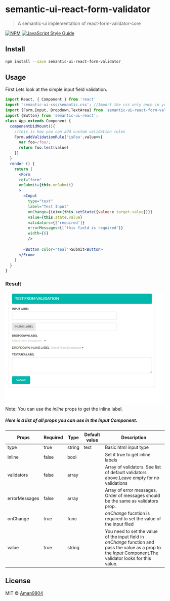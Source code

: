 # semantic-ui-react-form-validator

> A semantic-ui implementation of react-form-validator-core

[![NPM](https://img.shields.io/npm/v/semantic-ui-react-form-validator.svg)](https://www.npmjs.com/package/semantic-ui-react-form-validator) [![JavaScript Style Guide](https://img.shields.io/badge/code_style-standard-brightgreen.svg)](https://standardjs.com)

## Install

```bash
npm install --save semantic-ui-react-form-validator
```

## Usage
First Lets look at the simple input field validation.
```jsx
import React, { Component } from 'react'
import 'semantic-ui-css/semantic.css'; //Import the css only once in your project
import {Form,Input, Dropdown,TextArea} from 'semantic-ui-react-form-validator'
import {Button} from 'semantic-ui-react';
class App extends Component {
  componentDidMount(){
    //this is how you can add custom validation rules
    Form.addValidationRule('isFoo',value=>{
      var foo=/foo/;
      return foo.test(value)
    })
  }
  render () {
    return (
      <Form 
      ref="form"
      onSubmit={this.onSubmit} 
      >
        <Input 
          type="text"
          label="Test Input"
          onChange={(e)=>{this.setState({value:e.target.value})}} 
          value={this.state.value} 
          validators={['required']} 
          errorMessages={['this field is required']} 
          width={6} 
          />
          
        <Button color="teal">Submit<Button>
      </From>
    )
  }
}
```
### Result
![](input_val.gif)
Note: You can use the *inline* props to get the inline label.
##### Here is a list of all props you can use in the *Input* Component.

| Props | Required | Type | Default value | Description |
| ---- | -------- | ---- | ------------- | ----------- |
| type | true | string | text | Basic html input type |
| inline | false | bool | | Set it true to get inline labels |
| validators | false | array | | Array of validators. See list of default validators above.Leave empty for no validations |
| errorMessages | false | array | | Array of error messages. Order of messages should be the same as validators prop. |
| onChange | true | func | | *onChange* fucntion is required to set the value of the input filed |
| value | true | string | | You need to set the value of the input field in *onChange* function and pass the value as a prop to the *Input* Component.The validator looks for this value.


## License

MIT © [Aman9804](https://github.com/Aman9804)
